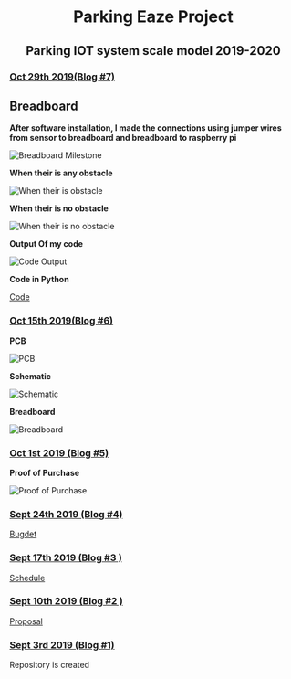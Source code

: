 <html> 
    	<h1><center>Parking Eaze Project</center></h1>
      	<h2><center>Parking IOT system scale model 2019-2020</center></h2>
  <body>	
	<h3><u>Oct 29th 2019(Blog #7)</u></h3>
	<h2>Breadboard</h2>
	<p><b>After software installation, I made the connections using jumper wires from sensor to breadboard and breadboard to raspberry pi</b></p>
	<p><img src = "https://raw.githubusercontent.com/HarleenSaini19/parkingEaze/master/images/Breadboard.jpg" alt = " Breadboard Milestone"/></p>
	<p><b>When their is any obstacle</b></p>
	<p><img src = "https://raw.githubusercontent.com/HarleenSaini19/parkingEaze/master/images/LED_glows_when_their_is_obstacle.jpg" alt = "When their is obstacle"/></p>
	<p><b>When their is no obstacle</b></p>
	<p><img src = "https://raw.githubusercontent.com/HarleenSaini19/parkingEaze/master/images/LED_off_when_their_is_no_obstacle.jpg" alt ="When their is no obstacle"/></p>
	<p><b>Output Of my code</b></p>
	<p><img src = "https://github.com/HarleenSaini19/parkingEaze/blob/master/images/Output_of_code.png?raw=true" alt ="Code Output"/></p>
	<p><b>Code in Python</b></p>
	<p><a href = "https://github.com/HarleenSaini19/parkingEaze/blob/master/firmware/python_code.py">Code</a></p>
    <h3><u>Oct 15th 2019(Blog #6)</u></h3>
	<p><b>PCB</b></p>
    <p><img src = "https://raw.githubusercontent.com/HarleenSaini19/parkingEaze/master/images/HarleenSaini_parkingEazeV1_pcb.png" alt ="PCB"/></p>
	<p><b>Schematic</b></p>
    <p><img src ="https://raw.githubusercontent.com/HarleenSaini19/parkingEaze/master/images/HarleenSaini_parkingEaze_schem.png" alt ="Schematic"/></p>
	<p><b>Breadboard</b></p>
    <p><img src = "https://raw.githubusercontent.com/HarleenSaini19/parkingEaze/master/images/HarleenSaini_parkingEazeV1_bb.png" alt ="Breadboard"/></p>
	<h3><u>Oct 1st 2019 (Blog #5)</u></h3>
	<p><b>Proof of Purchase</b></p>
	<p> <img src ="https://raw.githubusercontent.com/HarleenSaini19/parkingEaze/master/images/Proof_Of_Purchase.PNG" alt = "Proof of Purchase"/></p>
	<h3><u>Sept 24th 2019 (Blog #4)</u></h3>
	<p> <a href="https://github.com/HarleenSaini19/parkingEaze/blob/master/documentation/budget.xlsx">Bugdet</a></p>
	<h3><u>Sept 17th 2019 (Blog #3 )</u></h3>
	<p> <a href="https://github.com/HarleenSaini19/parkingEaze/blob/master/documentation/Schedule.mpp">Schedule</a></p>
	<h3><u>Sept 10th 2019 (Blog #2 )</u></h3>
	<p> <a href="https://github.com/HarleenSaini19/parkingEaze/blob/master/documentation/ProposalContentHarlenKaurSainiRev03.xlsx">Proposal</a></p>
	<h3><u>Sept 3rd 2019 (Blog #1)</u></h3>
	<p>Repository is created</p>
   </body>	
</html>
